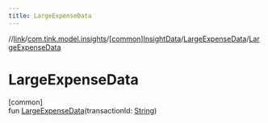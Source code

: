 ```yaml
---
title: LargeExpenseData
---
```

//[link](../../../../index.html)/[com.tink.model.insights](../../index.html)/[[common]InsightData](../index.html)/[LargeExpenseData](index.html)/[LargeExpenseData](-large-expense-data.html)



# LargeExpenseData



[common]\
fun [LargeExpenseData](-large-expense-data.html)(transactionId: [String](https://kotlinlang.org/api/latest/jvm/stdlib/kotlin/-string/index.html))




